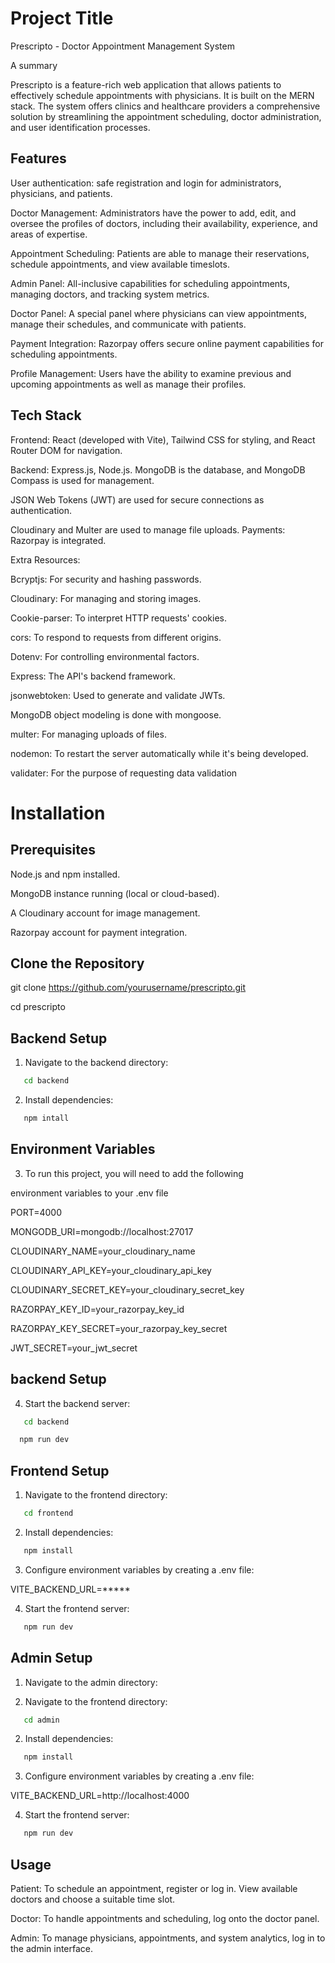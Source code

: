 
# Project Title

Prescripto - Doctor Appointment Management System

A summary

Prescripto is a feature-rich web application that allows patients to effectively schedule appointments with physicians. It is built on the MERN stack. The system offers clinics and healthcare providers a comprehensive solution by streamlining the appointment scheduling, doctor administration, and user identification processes.


## Features

User authentication: safe registration and login for administrators, physicians, and patients.

Doctor Management: Administrators have the power to add, edit, and oversee the profiles of doctors, including their availability, experience, and areas of expertise.

Appointment Scheduling: Patients are able to manage their reservations, schedule appointments, and view available timeslots.

Admin Panel: All-inclusive capabilities for scheduling appointments, managing doctors, and tracking system metrics.

Doctor Panel: A special panel where physicians can view appointments, manage their schedules, and communicate with patients.

Payment Integration: Razorpay offers secure online payment capabilities for scheduling appointments.

Profile Management: Users have the ability to examine previous and upcoming appointments as well as manage their profiles.


## Tech Stack

Frontend: React (developed with Vite), Tailwind CSS for styling, and React Router DOM for navigation.

Backend: Express.js, Node.js.
MongoDB is the database, and MongoDB Compass is used for management.

JSON Web Tokens (JWT) are used for secure connections as authentication.

Cloudinary and Multer are used to manage file uploads.
Payments: Razorpay is integrated.

Extra Resources:

Bcryptjs: For security and hashing passwords.

Cloudinary: For managing and storing images.

Cookie-parser: To interpret HTTP requests' cookies.

cors: To respond to requests from different origins.

Dotenv: For controlling environmental factors.

Express: The API's backend framework.

jsonwebtoken: Used to generate and validate JWTs.

MongoDB object modeling is done with mongoose.

multer: For managing uploads of files.

nodemon: To restart the server automatically while it's being developed.

validater: For the purpose of requesting data validation


# Installation

## Prerequisites

Node.js and npm installed.

MongoDB instance running (local or cloud-based).

A Cloudinary account for image management.

Razorpay account for payment integration.

## Clone the Repository

git clone https://github.com/yourusername/prescripto.git

cd prescripto

## Backend Setup

1. Navigate to the backend directory:

```bash
   cd backend
```
2. Install dependencies:

```bash
   npm intall
```


## Environment Variables

3. To run this project, you will need to add the following 


environment variables to your .env file

PORT=4000

MONGODB_URI=mongodb://localhost:27017

CLOUDINARY_NAME=your_cloudinary_name

CLOUDINARY_API_KEY=your_cloudinary_api_key

CLOUDINARY_SECRET_KEY=your_cloudinary_secret_key

RAZORPAY_KEY_ID=your_razorpay_key_id

RAZORPAY_KEY_SECRET=your_razorpay_key_secret

JWT_SECRET=your_jwt_secret

## backend Setup

4. Start the backend server:

```bash
   cd backend
```

```bash
  npm run dev
```
## Frontend Setup

1. Navigate to the frontend directory:

```bash
   cd frontend
```

2. Install dependencies:

```bash
   npm install
```

3. Configure environment variables by creating a .env file:

VITE_BACKEND_URL=*****

4. Start the frontend server:

```bash
   npm run dev
```

##  Admin Setup

1. Navigate to the admin directory:

1. Navigate to the frontend directory:

```bash
   cd admin
```

2. Install dependencies:

```bash
   npm install
```

3. Configure environment variables by creating a .env file:

VITE_BACKEND_URL=http://localhost:4000

4. Start the frontend server:

```bash
   npm run dev
```

## Usage

Patient: To schedule an appointment, register or log in. View available doctors and choose a suitable time slot.

Doctor: To handle appointments and scheduling, log onto the doctor panel.

Admin: To manage physicians, appointments, and system analytics, log in to the admin interface.